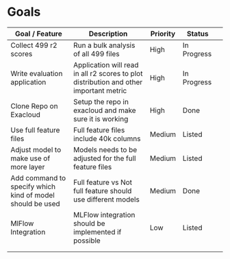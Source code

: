 
# Goals

| Goal 	     / Feature                                              | Description 	                                                                           | Priority	 | Status	     | 	   |
|-------------------------------------------------------------------|-----------------------------------------------------------------------------------------|-----------|-------------|-----|
| 	       Collect 499 r2 scores                                     | Run a bulk analysis of all 499 files	                                                   | 	High     | In Progress | 	   |
| 	       Write evaluation application                              | 	Application will read in all r2 scores to plot distribution and other important metric | 	High     | In Progress | 	   |
| 	       Clone Repo on Exacloud                                    | Setup the repo in exacloud and make sure it is working	                                 | 	High     | Done        | 	   |
| 	       Use full feature files                                    | Full feature files include 40k columns	                                                 | 	Medium   | Listed	     | 	   |
| 	       Adjust model to make use of more layer                    | Models needs to be adjusted for the full feature files	                                 | 	Medium   | Listed	     | 	   |
| 	       Add command to specify which kind of model should be used | Full feature vs Not full feature should use different models	                           | 	Medium   | Done	       | 	   |
| 	       MlFlow Integration                                        | MLFlow integration should be implemented if possible                                    | 	Low      | Listed      | 	   |
| 	                                                                 |                                                                                         | 	         |             | 	   |
| 	                                                                 |                                                                                         | 	         |             | 	   |